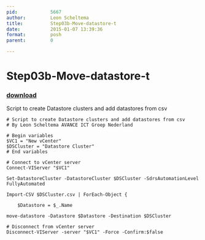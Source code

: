 ```yaml
---
pid:            5667
author:         Leon Scheltema
title:          Step03b-Move-datastore-t
date:           2015-01-07 13:39:36
format:         posh
parent:         0

---
```


# Step03b-Move-datastore-t

### [download](//scripts/5667.ps1)

Script to create Datastore clusters and add datastores from csv

```posh
# Script to create Datastore clusters and add datastores from csv
# By Leon Scheltema AVANCE ICT Groep Nederland

# Begin variables
$VC1 = "New vCenter"
$DSCluster = "Datastore Cluster"
# End variables

# Connect to vCenter server
Connect-VIServer "$VC1"

Set-DatastoreCluster -DatastoreCluster $DSCluster -SdrsAutomationLevel FullyAutomated

Import-CSV $DSCluster.csv | ForEach-Object {

	$Datastore = $_.Name

move-datastore -Datastore $Datastore -Destination $DSCluster

# Disconnect from vCenter server
Disconnect-VIServer -server "$VC1" -Force -Confirm:$false
```
